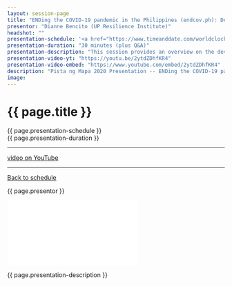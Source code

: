 ```yaml
---
layout: session-page
title: "ENDing the COVID-19 pandemic in the Philippines (endcov.ph): Development of a web-based awareness & decision support system on COVID-19 using FOSS tools"
presentor: "Dianne Bencito (UP Resilience Institute)"
headshot: ""
presentation-schedule: '<a href="https://www.timeanddate.com/worldclock/fixedtime.html?iso=2020-11-20T07:00:00Z">20 Nov 2020, 15:00 UTC+8</a>'
presentation-duration: "30 minutes (plus Q&A)"
presentation-description: "This session provides an overview on the development of a web-based awareness and decision support system called endcov.ph which aims to support on-going government and whole-of-society efforts in the fight against COVID-19 pandemic."
presentation-video-yt: "https://youtu.be/2ytdZDhfKR4"
presentation-video-embed: "https://www.youtube.com/embed/2ytdZDhfKR4"
description: "Pista ng Mapa 2020 Presentation -- ENDing the COVID-19 pandemic in the Philippines (endcov.ph): Development of a web-based awareness & decision support system on COVID-19 using FOSS tools by Dianne Bencito (UP Resilience Institute)"
image:
---
```


<h1 class="color-pnm-blue">{{ page.title }}</h1>
<div class="row my-4">
<section class="col-lg-3">
<p class="small">{{ page.presentation-schedule }}<br>
{{ page.presentation-duration }}
</p>
<hr>
<p class="small">
<a href="{{ page.presentation-video-yt }}">video on YouTube</a>
</p>
<hr>
<p class="small"><a href="{{ site.baseurl }}/programme/">Back to schedule</a>
</p>
</section>
<section class="col-lg-9">
<p>{{ page.presentor }}</p>
<div class="embed-responsive embed-responsive-16by9">
<iframe class="mb-4 embed-responsive-item" src="{{ page.presentation-video-embed }}" frameborder="0" allow="accelerometer; autoplay; clipboard-write; encrypted-media; gyroscope; picture-in-picture" allowfullscreen></iframe>
</div>
<p class="mt-4">{{ page.presentation-description }}
</p>
</section>
</div>